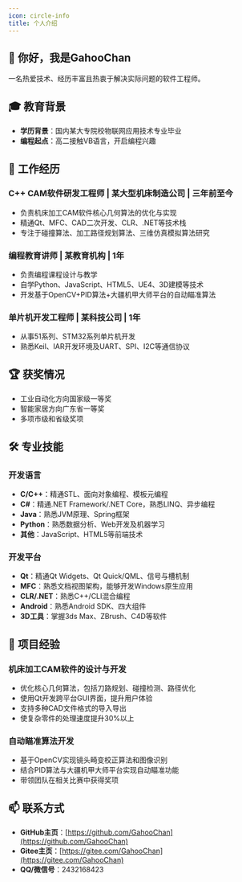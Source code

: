 ```yaml
---
icon: circle-info
title: 个人介绍
---
```


## 👋 你好，我是GahooChan

一名热爱技术、经历丰富且热衷于解决实际问题的软件工程师。

## 🎓 教育背景

- **学历背景**：国内某大专院校物联网应用技术专业毕业
- **编程起点**：高二接触VB语言，开启编程兴趣

## 💼 工作经历

### C++ CAM软件研发工程师 | 某大型机床制造公司 | 三年前至今

- 负责机床加工CAM软件核心几何算法的优化与实现
- 精通Qt、MFC、CAD二次开发、CLR、.NET等技术栈
- 专注于碰撞算法、加工路径规划算法、三维仿真模拟算法研究

### 编程教育讲师 | 某教育机构 | 1年

- 负责编程课程设计与教学
- 自学Python、JavaScript、HTML5、UE4、3D建模等技术
- 开发基于OpenCV+PID算法+大疆机甲大师平台的自动瞄准算法

### 单片机开发工程师 | 某科技公司 | 1年

- 从事51系列、STM32系列单片机开发
- 熟悉Keil、IAR开发环境及UART、SPI、I2C等通信协议

## 🏆 获奖情况

- 工业自动化方向国家级一等奖
- 智能家居方向广东省一等奖
- 多项市级和省级奖项

## 🛠️ 专业技能

### 开发语言
- **C/C++**：精通STL、面向对象编程、模板元编程
- **C#**：精通.NET Framework/.NET Core，熟悉LINQ、异步编程
- **Java**：熟悉JVM原理、Spring框架
- **Python**：熟悉数据分析、Web开发及机器学习
- **其他**：JavaScript、HTML5等前端技术

### 开发平台
- **Qt**：精通Qt Widgets、Qt Quick/QML、信号与槽机制
- **MFC**：熟悉文档视图架构，能够开发Windows原生应用
- **CLR/.NET**：熟悉C++/CLI混合编程
- **Android**：熟悉Android SDK、四大组件
- **3D工具**：掌握3ds Max、ZBrush、C4D等软件

## 🚀 项目经验

### 机床加工CAM软件的设计与开发
- 优化核心几何算法，包括刀路规划、碰撞检测、路径优化
- 使用Qt开发跨平台GUI界面，提升用户体验
- 支持多种CAD文件格式的导入导出
- 使复杂零件的处理速度提升30%以上

### 自动瞄准算法开发
- 基于OpenCV实现镜头畸变校正算法和图像识别
- 结合PID算法与大疆机甲大师平台实现自动瞄准功能
- 带领团队在相关比赛中获得奖项

## 📫 联系方式

- **GitHub主页**：[https://github.com/GahooChan](https://github.com/GahooChan)
- **Gitee主页**：[https://gitee.com/GahooChan](https://gitee.com/GahooChan)
- **QQ/微信号**：2432168423

